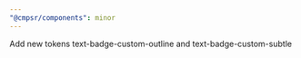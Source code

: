 ```yaml
---
"@cmpsr/components": minor
---
```


Add new tokens text-badge-custom-outline and text-badge-custom-subtle
